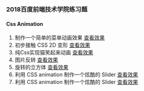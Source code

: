 ### 2018百度前端技术学院练习题
#### Css Animation
1. 制作一个简单的菜单动画效果
[查看效果](https://forevehg.github.io/ife-baidu/2018/CSS-Animation/task01/)
2. 初步接触 CSS 2D 变形
[查看效果](https://forevehg.github.io/ife-baidu/2018/CSS-Animation/task02/)
3. 纯Css实现猫笑起来动画
[查看效果](https://forevehg.github.io/ife-baidu/2018/CSS-Animation/task03/)
4. 图片反转
[查看效果](https://forevehg.github.io/ife-baidu/2018/CSS-Animation/task04/)
5. 旋转的立方体
[查看效果](https://forevehg.github.io/ife-baidu/2018/CSS-Animation/task05/)
6. 利用 CSS animation 制作一个炫酷的 Slider
[查看效果](https://forevehg.github.io/ife-baidu/2018/CSS-Animation/task06/)
7. 利用 CSS animation 制作一个炫酷的 Slider
[查看效果](https://forevehg.github.io/ife-baidu/2018/CSS-Animation/task07/)